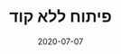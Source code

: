 ---
title: פיתוח ללא קוד
date: 2020-07-07
published: false
tags: ['Shorts']
description: למי שהוא טכנולוג אבל לא מתכנת, וגם למתכנתים, כי לא צריך לכתוב אפליקציה על כל דבר, ישנם פתרונות לפיתוח ללא כתיבת קוד
---